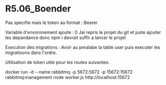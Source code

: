 # R5.06_Boender

Pas specifie mais le token au format : Bearer <le Token>

Variable d'envoronement ajoute : 0 
Jai repris le projet du git et juste ajouter les depandance donc npm i devrait suffir a lancer le projet

Execution des migrations : Avoir au prealabe la table user puis executer les migratioons dans l'ordre.

Utilisation de token utile pour les routes suivantes:







docker run -d --name rabbitmq -p 5672:5672 -p 15672:15672 rabbitmq:management
node worker.js
http://localhost:15672
